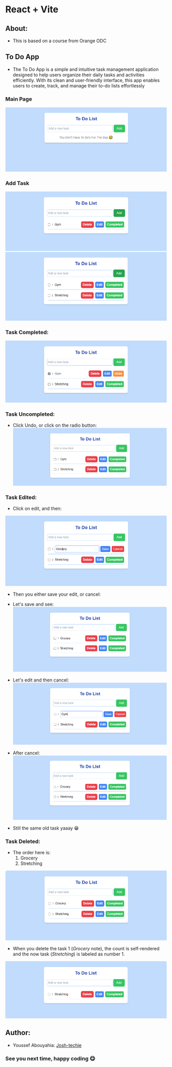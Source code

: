 # React + Vite
## About:
- This is based on a course from Orange ODC


## To Do App

- The To Do App is a simple and intuitive task management application designed to help users organize their daily tasks and activities efficiently. With its clean and user-friendly interface, this app enables users to create, track, and manage their to-do lists effortlessly

### Main Page
![Alt text](Assets/image.png)

### Add Task

![Alt text](Assets/image-4.png)
![Alt text](Assets/image-5.png)

### Task Completed:

![Alt text](Assets/image-6.png)

### Task Uncompleted:
- Click Undo, or click on the radio button:
![Alt text](Assets/image-7.png)

### Task Edited:
- Click on edit, and then:

![Alt text](Assets/image-8.png)

- Then you either save your edit, or cancel:
- Let's save and see:
![Alt text](Assets/image-9.png)

- Let's edit and then cancel:
![Alt text](Assets/image-10.png)

- After cancel:
![Alt text](Assets/image-11.png)

- Still the same old task yaaay 😁
### Task Deleted:

- The order here is: 
  1. Grocery
  2. Stretching

![Alt text](Assets/image14.png)

- When you delete the task 1 (*Grocery* note), the count is self-rendered and the now task (*Stretching*) is labeled as number 1.

![Alt text](Assets/image-13.png)
## Author: 
- Youssef Abouyahia: [Josh-techie](https://github.com/Josh-techie)

### See you next time, happy coding 😋